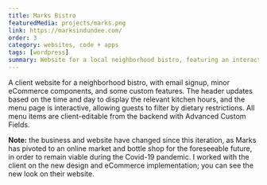 ```yaml
---
title: Marks Bistro
featuredMedia: projects/marks.png
link: https://marksindundee.com/
order: 3
category: websites, code + apps
tags: [wordpress]
summary: Website for a local neighborhood bistro, featuring an interactive menu.
---
```


A client website for a neighborhood bistro, with email signup, minor eCommerce components, and some custom features. The header updates based on the time and day to display the relevant kitchen hours, and the menu page is interactive, allowing guests to filter by dietary restrictions. All menu items are client-editable from the backend with Advanced Custom Fields.

**Note:** the business and website have changed since this iteration, as Marks has pivoted to an online market and bottle shop for the foreseeable future, in order to remain viable during the Covid-19 pandemic. I worked with the client on the new design and eCommerce implementation; you can see the new look on their website.
